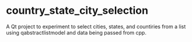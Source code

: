 # country_state_city_selection
A Qt project to experiment to select cities, states, and countiries from a list using qabstractlistmodel and data being passed from cpp.
